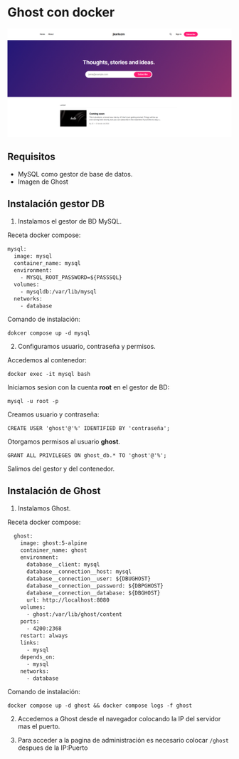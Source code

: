 # Ghost con docker

![Ghost](./ghost.png)

## Requisitos

- MySQL como gestor de base de datos.
- Imagen de Ghost

## Instalación gestor DB

1. Instalamos el gestor de BD MySQL.

Receta docker compose:
~~~ [yml]
mysql:
  image: mysql
  container_name: mysql
  environment:
    - MYSQL_ROOT_PASSWORD=${PASSSQL}
  volumes:
    - mysqldb:/var/lib/mysql
  networks:
    - database
~~~

Comando de instalación:

~~~ [bash]
dokcer compose up -d mysql
~~~

2. Configuramos usuario, contraseña y permisos.

Accedemos al contenedor:

~~~ [bash]
docker exec -it mysql bash
~~~

Iniciamos sesion con la cuenta **root** en el gestor de BD:

~~~ [bash]
mysql -u root -p
~~~

Creamos usuario y contraseña:

~~~ [myslq]
CREATE USER 'ghost'@'%' IDENTIFIED BY 'contraseña';
~~~

Otorgamos permisos al usuario **ghost**.

~~~ [mysql]
GRANT ALL PRIVILEGES ON ghost_db.* TO 'ghost'@'%';
~~~

Salimos del gestor y del contenedor.

## Instalación de Ghost

1. Instalamos Ghost.

Receta docker compose:

~~~ [yml]
  ghost:
    image: ghost:5-alpine
    container_name: ghost
    environment:
      database__client: mysql
      database__connection__host: mysql
      database__connection__user: ${DBUGHOST}
      database__connection__password: ${DBPGHOST}
      database__connection__database: ${DBGHOST}
      url: http://localhost:8080
    volumes:
      - ghost:/var/lib/ghost/content
    ports:
      - 4200:2368
    restart: always
    links:
      - mysql
    depends_on:
      - mysql
    networks:
      - database
~~~

Comando de instalación:

~~~ [bash]
docker compose up -d ghost && docker compose logs -f ghost
~~~

2. Accedemos a Ghost desde el navegador colocando la IP del servidor mas el puerto.

4. Para acceder a la pagina de administración es necesario colocar `/ghost` despues de la IP:Puerto